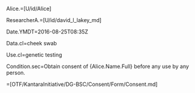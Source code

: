 Alice.=[U/id/Alice]

ResearcherA.=[U/id/david_l_lakey_md]

Date.YMDT=2016-08-25T08:35Z

Data.cl=cheek swab

Use.cl=genetic testing

Condition.sec=Obtain consent of {Alice.Name.Full} before any use by any person.

=[OTF/KantaraInitiative/DG-BSC/Consent/Form/Consent.md]